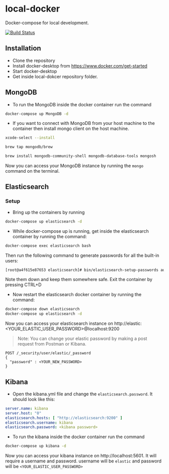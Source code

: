 # local-docker
Docker-compose for local development.

[![Build Status](https://travis-ci.org/joemccann/dillinger.svg?branch=master)](https://travis-ci.org/joemccann/dillinger)

## Installation
* Clone the repository
* Install docker-desktop from https://www.docker.com/get-started
* Start docker-desktop
* Get inside local-dokcer repository folder.

## MongoDB
* To run the MongoDB inside the docker container run the command
```sh
docker-compose up MongoDB -d
```

* If you want to connect with MongoDB from your host machine to the container then install mongo client on the host machine.
```sh
xcode-select --install
```
```sh
brew tap mongodb/brew
```
```sh
brew install mongodb-community-shell mongodb-database-tools mongosh
```
Now you can access your MongoDB instance by running the `mongo` command on the terminal.


## Elasticsearch
### Setup
* Bring up the containers by running
```sh
docker-compose up elasticsearch -d
```
* While docker-compose up is running, get inside the elasticsearch container by running the command:
```sh
docker-compose exec elasticsearch bash
```
Then run the following command to generate passwords for all the built-in users:
```sh
[root@a4f615e87653 elasticsearch]# bin/elasticsearch-setup-passwords auto
```
Note them down and keep them somewhere safe. Exit the container by pressing CTRL+D

* Now restart the elasticsearch docker container by running the command:
```sh
docker-compose down elasticsearch
docker-compose up elasticsearch -d
```
Now you can access your elasticsearch instance on http://elastic:<YOUR_ELASTIC_USER_PASSWORD>@localhost:9200

> Note: You can change your elastic password by making a post request from Postman or Kibana.

```
POST /_security/user/elastic/_password
{
  "password" : <YOUR_NEW_PASSWORD>
}
```

## Kibana

* Open the kibana.yml file and change the `elasticsearch.password`. It should look like this:
```yml
server.name: kibana
server.host: "0"
elasticsearch.hosts: [ "http://elasticsearch:9200" ]
elasticsearch.username: kibana
elasticsearch.password: <kibana password>
```

* To run the kibana inside the docker container run the command
```sh
docker-compose up kibana -d
```
Now you can access your kibana instance on http://localhost:5601. It will require a username and password.
username will be `elastic` and password will be `<YOUR_ELASTIC_USER_PASSWORD>`
